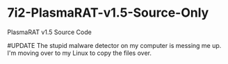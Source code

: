 # 7i2-PlasmaRAT-v1.5-Source-Only
PlasmaRAT v1.5 Source Code

#UPDATE
The stupid malware detector on my computer is messing me up. I'm moving over to my Linux to copy the files over.
